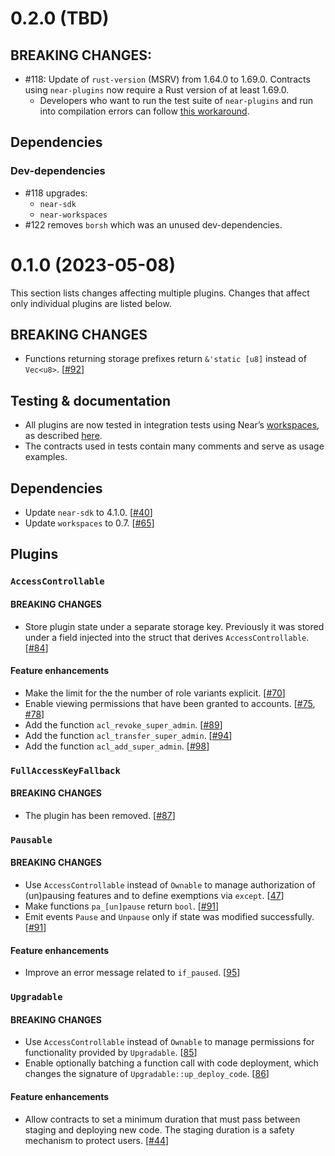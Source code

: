 # 0.2.0 (TBD)

## BREAKING CHANGES:

- #118: Update of `rust-version` (MSRV) from 1.64.0 to 1.69.0. Contracts using `near-plugins` now require a Rust version of at least 1.69.0.
  - Developers who want to run the test suite of `near-plugins` and run into compilation errors can follow [this workaround](https://github.com/aurora-is-near/near-plugins/pull/118#issuecomment-1794576809).

## Dependencies

### Dev-dependencies

- #118 upgrades:
  - `near-sdk`
  - `near-workspaces`
- #122 removes `borsh` which was an unused dev-dependencies.

# 0.1.0 (2023-05-08)

This section lists changes affecting multiple plugins. Changes that affect only individual plugins are listed below.

## BREAKING CHANGES
- Functions returning storage prefixes return `&'static [u8]` instead of `Vec<u8>`. [[#92](https://github.com/aurora-is-near/near-plugins/pull/92)]

## Testing & documentation
- All plugins are now tested in integration tests using Near’s [workspaces](https://docs.rs/crate/workspaces/0.7.0), as described [here](https://github.com/aurora-is-near/near-plugins#testing).
- The contracts used in tests contain many comments and serve as usage examples.

## Dependencies
- Update `near-sdk` to 4.1.0. [[#40](https://github.com/aurora-is-near/near-plugins/pull/40)]
- Update `workspaces` to 0.7. [[#65](https://github.com/aurora-is-near/near-plugins/pull/65)]

## Plugins

### `AccessControllable`

#### BREAKING CHANGES
- Store plugin state under a separate storage key. Previously it was stored under a field injected into the struct that derives `AccessControllable`. [[#84](https://github.com/aurora-is-near/near-plugins/pull/84)]

#### Feature enhancements
- Make the limit for the the number of role variants explicit. [[#70](https://github.com/aurora-is-near/near-plugins/pull/70)]
- Enable viewing permissions that have been granted to accounts. [[#75](https://github.com/aurora-is-near/near-plugins/pull/75), [#78](https://github.com/aurora-is-near/near-plugins/pull/78)]
- Add the function `acl_revoke_super_admin`. [[#89](https://github.com/aurora-is-near/near-plugins/pull/89)]
- Add the function `acl_transfer_super_admin`. [[#94](https://github.com/aurora-is-near/near-plugins/pull/94)]
- Add the function `acl_add_super_admin`. [[#98](https://github.com/aurora-is-near/near-plugins/pull/98)]

### `FullAccessKeyFallback`

#### BREAKING CHANGES
- The plugin has been removed. [[#87](https://github.com/aurora-is-near/near-plugins/pull/87)]

### `Pausable`

#### BREAKING CHANGES
- Use `AccessControllable` instead of `Ownable` to manage authorization of (un)pausing features and to define exemptions via `except`. [[47](https://github.com/aurora-is-near/near-plugins/pull/47)]
- Make functions `pa_[un]pause` return `bool`. [[#91](https://github.com/aurora-is-near/near-plugins/pull/91)]
- Emit events `Pause` and `Unpause` only if state was modified successfully. [[#91](https://github.com/aurora-is-near/near-plugins/pull/91)]

#### Feature enhancements
- Improve an error message related to `if_paused`. [[95](https://github.com/aurora-is-near/near-plugins/pull/95)]

### `Upgradable`

#### BREAKING CHANGES
- Use `AccessControllable` instead of `Ownable` to manage permissions for functionality provided by `Upgradable`. [[85](https://github.com/aurora-is-near/near-plugins/pull/85)]
- Enable optionally batching a function call with code deployment, which changes the signature of `Upgradable::up_deploy_code`. [[86](https://github.com/aurora-is-near/near-plugins/pull/86)]

#### Feature enhancements
- Allow contracts to set a minimum duration that must pass between staging and deploying new code. The staging duration is a safety mechanism to protect users. [[#44](https://github.com/aurora-is-near/near-plugins/pull/44)]
